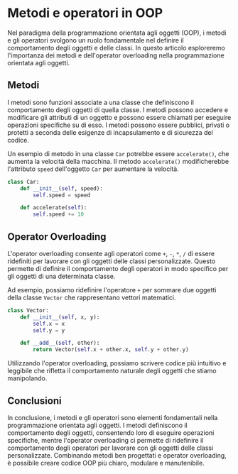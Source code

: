 # Metodi e operatori in OOP

Nel paradigma della programmazione orientata agli oggetti (OOP), i metodi e gli operatori svolgono un ruolo fondamentale nel definire il comportamento degli oggetti e delle classi. In questo articolo esploreremo l'importanza dei metodi e dell'operator overloading nella programmazione orientata agli oggetti.

## Metodi

I metodi sono funzioni associate a una classe che definiscono il comportamento degli oggetti di quella classe. I metodi possono accedere e modificare gli attributi di un oggetto e possono essere chiamati per eseguire operazioni specifiche su di esso. I metodi possono essere pubblici, privati o protetti a seconda delle esigenze di incapsulamento e di sicurezza del codice.

Un esempio di metodo in una classe `Car` potrebbe essere `accelerate()`, che aumenta la velocità della macchina. Il metodo `accelerate()` modificherebbe l'attributo `speed` dell'oggetto `Car` per aumentare la velocità.

```python
class Car:
    def __init__(self, speed):
        self.speed = speed

    def accelerate(self):
        self.speed += 10
```

## Operator Overloading

L'operator overloading consente agli operatori come `+`, `-`, `*`, `/` di essere ridefiniti per lavorare con gli oggetti delle classi personalizzate. Questo permette di definire il comportamento degli operatori in modo specifico per gli oggetti di una determinata classe.

Ad esempio, possiamo ridefinire l'operatore `+` per sommare due oggetti della classe `Vector` che rappresentano vettori matematici.

```python
class Vector:
    def __init__(self, x, y):
        self.x = x
        self.y = y

    def __add__(self, other):
        return Vector(self.x + other.x, self.y + other.y)
```

Utilizzando l'operator overloading, possiamo scrivere codice più intuitivo e leggibile che rifletta il comportamento naturale degli oggetti che stiamo manipolando.

## Conclusioni

In conclusione, i metodi e gli operatori sono elementi fondamentali nella programmazione orientata agli oggetti. I metodi definiscono il comportamento degli oggetti, consentendo loro di eseguire operazioni specifiche, mentre l'operator overloading ci permette di ridefinire il comportamento degli operatori per lavorare con gli oggetti delle classi personalizzate. Combinando metodi ben progettati e operator overloading, è possibile creare codice OOP più chiaro, modulare e manutenibile.